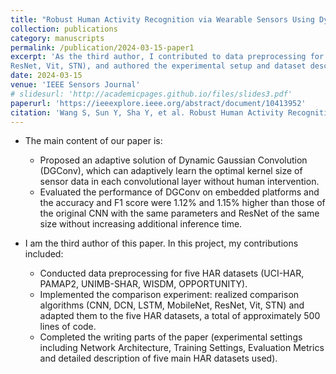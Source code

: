 ```yaml
---
title: "Robust Human Activity Recognition via Wearable Sensors Using Dynamic Gaussian Kernel Learning"
collection: publications
category: manuscripts
permalink: /publication/2024-03-15-paper1
excerpt: 'As the third author, I contributed to data preprocessing for five HAR datasets (UCI-HAR, PAMAP2, UNIMB-SHAR, WISDM, OPPORTUNITY), implemented comparative experiments using seven deep learning models (CNN, DCN, LSTM, MobileNet,
ResNet, Vit, STN), and authored the experimental setup and dataset description sections of the paper.'
date: 2024-03-15
venue: 'IEEE Sensors Journal'
# slidesurl: 'http://academicpages.github.io/files/slides3.pdf'
paperurl: 'https://ieeexplore.ieee.org/abstract/document/10413952'
citation: 'Wang S, Sun Y, Sha Y, et al. Robust Human Activity Recognition via Wearable Sensors Using Dynamic Gaussian Kernel Learning[J]. IEEE Sensors Journal, 2024.'
---
```

* The main content of our paper is:
  * Proposed an adaptive solution of Dynamic Gaussian Convolution (DGConv), which can adaptively learn the optimal kernel size of sensor data in each convolutional layer without human intervention.  
  * Evaluated the performance of DGConv on embedded platforms and the accuracy and F1 score were 1.12% and 1.15% higher than those of the original CNN with the same parameters and ResNet of the same size without increasing additional inference time.  

* I am the third author of this paper. In this project, my contributions included:
  * Conducted data preprocessing for five HAR datasets (UCI-HAR, PAMAP2, UNIMB-SHAR, WISDM, OPPORTUNITY).  
  * Implemented the comparison experiment: realized comparison algorithms (CNN, DCN, LSTM, MobileNet, ResNet, Vit, STN) and adapted them to the five HAR datasets, a total of approximately 500 lines of code.
  * Completed the writing parts of the paper (experimental settings including Network Architecture, Training Settings, Evaluation Metrics and detailed description of five main HAR datasets used).
